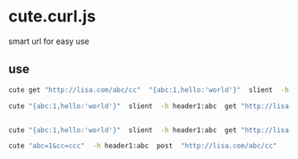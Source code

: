 # cute.curl.js
smart url  for  easy use


## use 

```bash
cute get "http://lisa.com/abc/cc"  "{abc:1,hello:'world'}"  slient  -h header1:abc

cute "{abc:1,hello:'world'}"  slient  -h header1:abc  get "http://lisa.com/abc/cc"  


cute "{abc:1,hello:'world'}"  slient  -h header1:abc  get "http://lisa.com/abc/cc"  

cute "abc=1&cc=ccc"  -h header1:abc  post  "http://lisa.com/abc/cc"  
```
